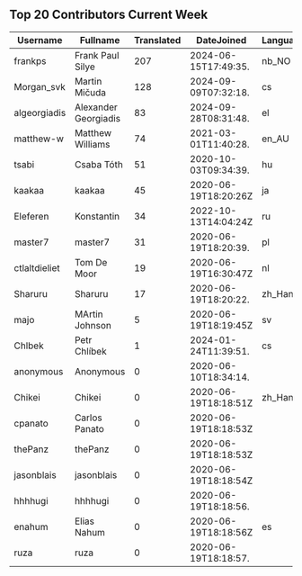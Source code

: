 ## Top 20 Contributors Current Week ##
|Username|Fullname|Translated|DateJoined|Language|
|--------|--------|----------|----------|-------|
|frankps|Frank Paul Silye|207|2024-06-15T17:49:35.|nb_NO|
|Morgan_svk|Martin Mičuda|128|2024-09-09T07:32:18.|cs|
|algeorgiadis|Alexander Georgiadis|83|2024-09-28T08:31:48.|el|
|matthew-w|Matthew Williams|74|2021-03-01T11:40:28.|en_AU|
|tsabi|Csaba Tóth|51|2020-10-03T09:34:39.|hu|
|kaakaa|kaakaa|45|2020-06-19T18:20:26Z|ja|
|Eleferen|Konstantin|34|2022-10-13T14:04:24Z|ru|
|master7|master7|31|2020-06-19T18:20:39.|pl|
|ctlaltdieliet|Tom De Moor|19|2020-06-19T16:30:47Z|nl|
|Sharuru|Sharuru|17|2020-06-19T18:20:22.|zh_Hans|
|majo|MArtin Johnson|5|2020-06-19T18:19:45Z|sv|
|Chlbek|Petr Chlíbek|1|2024-01-24T11:39:51.|cs|
|anonymous|Anonymous|0|2020-06-10T18:34:14.||
|Chikei|Chikei|0|2020-06-19T18:18:51Z|zh_Hant|
|cpanato|Carlos Panato|0|2020-06-19T18:18:53Z||
|thePanz|thePanz|0|2020-06-19T18:18:53Z||
|jasonblais|jasonblais|0|2020-06-19T18:18:54Z||
|hhhhugi|hhhhugi|0|2020-06-19T18:18:56.||
|enahum|Elias  Nahum|0|2020-06-19T18:18:56Z|es|
|ruza|ruza|0|2020-06-19T18:18:57.||

